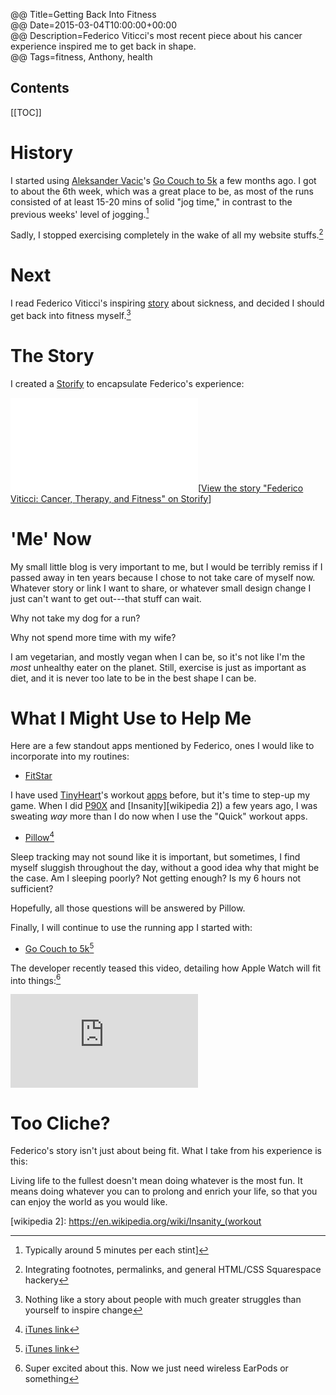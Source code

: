 @@ Title=Getting Back Into Fitness  
@@ Date=2015-03-04T10:00:00+00:00  
@@ Description=Federico Viticci's most recent piece about his cancer experience inspired me to get back in shape.  
@@ Tags=fitness, Anthony, health  

<h2>Contents</h2>

[[TOC]]
  
# History

I started using [Aleksander Vacic][aplus]'s [Go Couch to 5k][apple] a few months ago. I got to about the 6th week, which was a great place to be, as most of the runs consisted of at least 15-20 mins of solid "jog time," in contrast to the previous weeks' level of jogging.[^ty]

Sadly, I stopped exercising completely in the wake of all my website stuffs.[^in]

# Next

I read Federico Viticci's inspiring [story][macstories] about sickness, and decided I should get back into fitness myself.[^no]

# The Story #

I created a [Storify][storify] to encapsulate Federico's experience:

<div class="storify"><iframe src="//storify.com/ToniWonKanobi/viticci-federico-cancer-aarrow-therapy-fitness/embed?border=false&template=slideshow" frameborder="no" allowtransparency="true"></iframe><script src="//storify.com/ToniWonKanobi/viticci-federico-cancer-aarrow-therapy-fitness.js?border=false&template=slideshow"></script><noscript>[<a href="//storify.com/ToniWonKanobi/viticci-federico-cancer-aarrow-therapy-fitness" target="_blank">View the story "Federico Viticci: Cancer, Therapy, and Fitness" on Storify</a>]</noscript></div>

# 'Me' Now

My small little blog is very important to me, but I would be terribly remiss if I passed away in ten years because I chose to not take care of myself now. Whatever story or link I want to share, or whatever small design change I just can't want to get out---that stuff can wait. 

Why not take my dog for a run? 

Why not spend more time with my wife?

I am vegetarian, and mostly vegan when I can be, so it's not like I'm the *most* unhealthy eater on the planet. Still, exercise is just as important as diet, and it is never too late to be in the best shape I can be.

# What I Might Use to Help Me

Here are a few standout apps mentioned by Federico, ones I would like to incorporate into my routines: 

* [FitStar][apple 2]

I have used [TinyHeart][tinyhearts]'s workout [apps][tinyhearts 2] before, but it's time to step-up my game. When I did [P90X][wikipedia] and [Insanity][wikipedia 2]) a few years ago, I was sweating *way* more than I do now when I use the "Quick" workout apps. 

* [Pillow][neybox][^pi]

Sleep tracking may not sound like it is important, but sometimes, I find myself sluggish throughout the day, without a good idea why that might be the case. Am I sleeping poorly? Not getting enough? Is my 6 hours not sufficient? 

Hopefully, all those questions will be answered by Pillow.

Finally, I will continue to use the running app I started with:

* [Go Couch to 5k][radianttap][^gc]

The developer recently teased this video, detailing how Apple Watch will fit into things:[^su]

<iframe src="https://player.vimeo.com/video/121081759?color=5ea313&title=0&byline=0&portrait=0" frameborder="0" webkitallowfullscreen mozallowfullscreen allowfullscreen></iframe>

# Too Cliche?

Federico's story isn't just about being fit. What I take from his experience is this: 

Living life to the fullest doesn't mean doing whatever is the most fun. It means doing whatever you can to prolong and enrich your life, so that you can enjoy the world as you would like.

[^ty]: Typically around 5 minutes per each stint]
[^in]: Integrating footnotes, permalinks, and general HTML/CSS Squarespace hackery
[^no]: Nothing like a story about people with much greater struggles than yourself to inspire change
[^pi]: [iTunes link][apple 3]
[^gc]: [iTunes link][apple 4]
[^su]: Super excited about this. Now we just need wireless EarPods or something

[aplus]: http://aplus.rs
[apple]: http://itunes.apple.com/app/id406825271?at=1l3vx9s
[apple 2]: https://itunes.apple.com/us/app/fitstar-personal-trainer-burn/id535640259?at=1l3vx9s
[apple 3]: https://itunes.apple.com/us/app/sleep-pillow-sounds-white/id410351918?mt=8&at=1l3vx9s
[apple 4]: https://itunes.apple.com/us/app/couch-to-5k-running-app-training/id448474423?mt=8&at=1l3vx9s
[macstories]: http://www.macstories.net/stories/life-after-cancer-how-the-iphone-helped-me-achieve-a-healthier-lifestyle/
[neybox]: https://neybox.com/pillow/
[radianttap]: http://radianttap.com/run-5k/
[storify]: https://storify.com/ToniWonKanobi/viticci-federico-cancer-aarrow-therapy-fitness
[tinyhearts]: http://tinyhearts.com/
[tinyhearts 2]: http://www.tinyhearts.com/7-minute-workout-quickfit/
[wikipedia]: https://en.wikipedia.org/wiki/P90X
[wikipedia 2]: https://en.wikipedia.org/wiki/Insanity_(workout